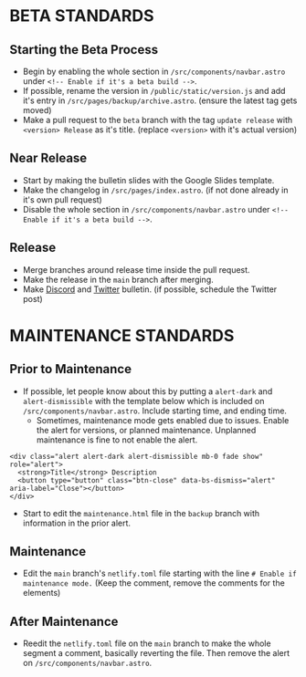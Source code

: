 # BETA STANDARDS
## Starting the Beta Process
* Begin by enabling the whole section in `/src/components/navbar.astro` under `<!-- Enable if it's a beta build -->`.
* If possible, rename the version in `/public/static/version.js` and add it's entry in `/src/pages/backup/archive.astro`. (ensure the latest tag gets moved)
* Make a pull request to the `beta` branch with the tag `update release` with `<version> Release` as it's title. (replace `<version>` with it's actual version)
## Near Release
* Start by making the bulletin slides with the Google Slides template.
* Make the changelog in `/src/pages/index.astro`. (if not done already in it's own pull request)
* Disable the whole section in `/src/components/navbar.astro` under `<!-- Enable if it's a beta build -->`.
## Release
* Merge branches around release time inside the pull request.
* Make the release in the `main` branch after merging.
* Make [Discord](https://discord.gg/pgGfhDVrmS) and [Twitter](https://twitter.com/ATProductsLLC) bulletin. (if possible, schedule the Twitter post)
# MAINTENANCE STANDARDS
## Prior to Maintenance
* If possible, let people know about this by putting a `alert-dark` and `alert-dismissible` with the template below which is included on `/src/components/navbar.astro`. Include starting time, and ending time. 
  * Sometimes, maintenance mode gets enabled due to issues. Enable the alert for versions, or planned maintenance. Unplanned maintenance is fine to not enable the alert.
```
<div class="alert alert-dark alert-dismissible mb-0 fade show" role="alert">
  <strong>Title</strong> Description
  <button type="button" class="btn-close" data-bs-dismiss="alert" aria-label="Close"></button>
</div> 
```
* Start to edit the `maintenance.html` file in the `backup` branch with information in the prior alert.
## Maintenance
* Edit the `main` branch's `netlify.toml` file starting with the line `# Enable if maintenance mode.` (Keep the comment, remove the comments for the elements)
## After Maintenance
* Reedit the `netlify.toml` file on the `main` branch to make the whole segment a comment, basically reverting the file. Then remove the alert on `/src/components/navbar.astro`.
